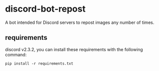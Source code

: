 # discord-bot-repost
A bot intended for Discord servers to repost images any number of times.

## requirements
discord v2.3.2, you can install these requirements with the following command:

`pip install -r requirements.txt`
